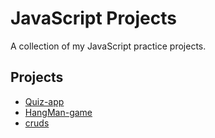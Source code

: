 # JavaScript Projects

A collection of my JavaScript practice projects.

## Projects
- [Quiz-app](./quiz-app)
- [HangMan-game](./hangMan-game)
- [cruds](./cruds)
